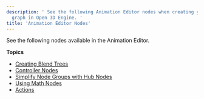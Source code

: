 ```yaml
---
description: ' See the following Animation Editor nodes when creating your animation
  graph in Open 3D Engine. '
title: 'Animation Editor Nodes'
---
```


See the following nodes available in the Animation Editor.

**Topics**
+ [Creating Blend Trees](/docs/user-guide/visualization/animation/animation-editor/creating-blend-trees.md)
+ [Controller Nodes](/docs/user-guide/visualization/animation/animation-editor/controller-nodes.md)
+ [Simplify Node Groups with Hub Nodes](/docs/user-guide/visualization/animation/animation-editor/using-hub-nodes-to-simplify-groups.md)
+ [Using Math Nodes](/docs/user-guide/visualization/animation/animation-editor/math-nodes.md)
+ [Actions](/docs/user-guide/visualization/animation/animation-editor/actions.md)
